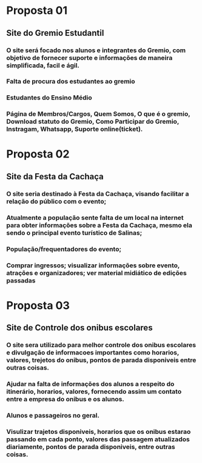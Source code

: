 # Proposta 01

## Site do Gremio Estudantil

### O site será focado nos alunos e integrantes do Gremio, com objetivo de fornecer suporte e informações de maneira simplificada, facil e ágil.

### Falta de procura dos estudantes ao gremio

### Estudantes do Ensino Médio

### Página de Membros/Cargos, Quem Somos, O que é o gremio, Download statuto do Gremio, Como Participar do Gremio, Instragam, Whatsapp, Suporte online(ticket).

# Proposta 02

## Site da Festa da Cachaça

### O site seria destinado à Festa da Cachaça, visando facilitar a relação do público com o evento;

### Atualmente a população sente falta de um local na internet para obter informações sobre a Festa da Cachaça, mesmo ela sendo o principal evento turístico de Salinas;

### População/frequentadores do evento;

### Comprar ingressos; visualizar informações sobre evento, atrações e organizadores; ver material midiático de edições passadas

# Proposta 03

## Site de Controle dos onibus escolares

### O site sera utilizado para melhor controle dos onibus escolares e divulgação de informacoes importantes como horarios, valores, trejetos do onibus, pontos de parada disponiveis entre outras coisas.

### Ajudar na falta de informações dos alunos a respeito do itinerário, horarios, valores, fornecendo assim um contato entre a empresa do onibus e os alunos.

### Alunos e passageiros no geral.

### Visulizar trajetos disponiveis, horarios que os onibus estarao passando em cada ponto, valores das passagem atualizados diariamente, pontos de parada disponiveis, entre outras coisas.